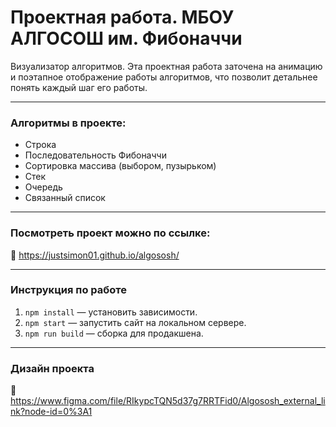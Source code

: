 # Проектная работа. МБОУ АЛГОСОШ им. Фибоначчи  
Визуализатор алгоритмов. Эта проектная работа заточена на анимацию и поэтапное отображение работы алгоритмов, что позволит детальнее понять каждый шаг его работы.
___
### Алгоритмы в проекте:
- Строка
- Последовательность Фибоначчи
- Сортировка массива (выбором, пузырьком)
- Стек
- Очередь
- Связанный список
___
### Посмотреть проект можно по ссылке:
📌  https://justsimon01.github.io/algososh/
___
### Инструкция по работе
1. `npm install` — установить зависимости.
2. `npm start` — запустить сайт на локальном сервере.
3. `npm run build` — сборка для продакшена.
___
### Дизайн проекта 
🎨 https://www.figma.com/file/RIkypcTQN5d37g7RRTFid0/Algososh_external_link?node-id=0%3A1
